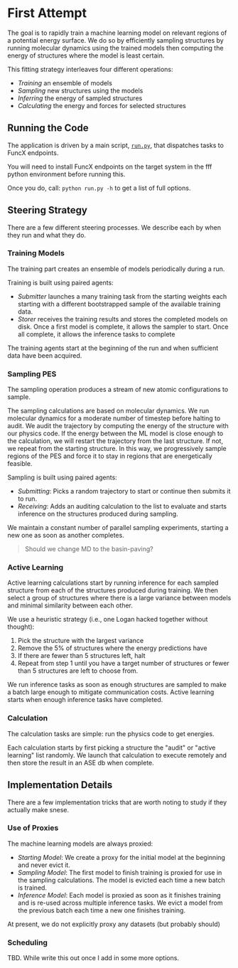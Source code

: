 # First Attempt

The goal is to rapidly train a machine learning model on relevant regions of a potential energy surface.
We do so by efficiently sampling structures by running molecular dynamics using the trained models
then computing the energy of structures where the model is least certain.

This fitting strategy interleaves four different operations:

- _Training_ an ensemble of models
- _Sampling_ new structures using the models
- _Inferring_ the energy of sampled structures
- _Calculating_ the energy and forces for selected structures

## Running the Code

The application is driven by a main script, [`run.py`](./run.py), that dispatches tasks to FuncX endpoints.

You will need to install FuncX endpoints on the target system in the fff python environment before running this.

Once you do, call: `python run.py -h` to get a list of full options.

## Steering Strategy

There are a few different steering processes. We describe each by when they run and what they do.

### Training Models

The training part creates an ensemble of models periodically during a run.

Training is built using paired agents:

- _Submitter_ launches a many training task from the starting weights each starting 
with a different bootstrapped sample of the available training data.
- _Storer_ receives the training results and stores the completed models on disk. 
  Once a first model is complete, it allows the sampler to start. 
  Once all complete, it allows the inference tasks to complete

The training agents start at the beginning of the run and when sufficient data have been acquired.

### Sampling PES

The sampling operation produces a stream of new atomic configurations to sample.

The sampling calculations are based on molecular dynamics. 
We run molecular dynamics for a moderate number of timestep before halting to audit.
We audit the trajectory by computing the energy of the structure with our physics code.
If the energy between the ML model is close enough to the calculation,
we will restart the trajectory from the last structure.
If not, we repeat from the starting structure.
In this way, we progressively sample regions of the PES and force it to stay in regions that 
are energetically feasible.

Sampling is built using paired agents:

- _Submitting_: Picks a random trajectory to start or continue then submits it to run.
- _Receiving_: Adds an auditing calculation to the list to evaluate 
   and starts inference on the structures produced during sampling.
   
We maintain a constant number of parallel sampling experiments, starting a new one as soon as another completes.

> Should we change MD to the basin-paving? 

### Active Learning

Active learning calculations start by running inference for each sampled structure 
from each of the structures produced during training.
We then select a group of structures where there is a large variance between models
and minimal similarity between each other.

We use a heuristic strategy (i.e., one Logan hacked together without thought):

1. Pick the structure with the largest variance
2. Remove the 5% of structures where the energy predictions have 
3. If there are fewer than 5 structures left, halt
4. Repeat from step 1 until you have a target number of structures or fewer than 5 structures are left to choose from. 

We run inference tasks as soon as enough structures are sampled to make a batch large enough to mitigate communication costs.
Active learning starts when enough inference tasks have completed.

### Calculation

The calculation tasks are simple: run the physics code to get energies.

Each calculation starts by first picking a structure the "audit" or "active learning" list randomly.
We launch that calculation to execute remotely and then store the result in an ASE db when complete.

## Implementation Details

There are a few implementation tricks that are worth noting to study if they actually make snese.

### Use of Proxies

The machine learning models are always proxied:

- _Starting Model_: We create a proxy for the initial model at the beginning and never evict it.
- _Sampling Model_: The first model to finish training is proxied for use in the sampling calculations.
  The model is evicted each time a new batch is trained. 
- _Inference Model_: Each model is proxied as soon as it finishes training and is re-used across multiple inference tasks.
  We evict a model from the previous batch each time a new one finishes training.

At present, we do not explicitly proxy any datasets (but probably should) 

### Scheduling

TBD. While write this out once I add in some more options.
